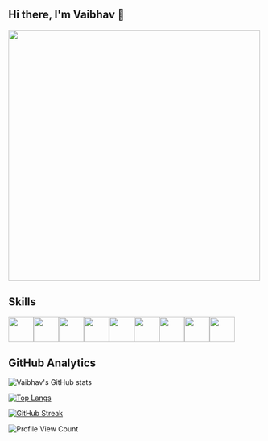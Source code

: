 ## Hi there, I'm Vaibhav 👋
<img height = 500 src="https://cdn.dribbble.com/users/1162077/screenshots/5403918/media/a85c0dcdcc774c6f340b07518363d6fb.gif"/>

<!--
- 🔭 I’m currently working on ...
- 🌱 I’m currently learning ...
- 👯 I’m looking to collaborate on ...
- 🤔 I’m looking for help with ...
- 💬 Ask me about ...
- 📫 How to reach me: ...
- 😄 Pronouns: He/Him
- ⚡ Fun fact: ...
-->


## Skills 
<img height=50 src="https://cdn.jsdelivr.net/gh/devicons/devicon/icons/python/python-original.svg"/><img height=50 src="https://cdn.jsdelivr.net/gh/devicons/devicon/icons/cplusplus/cplusplus-original.svg"/><img height=50 src="https://cdn.jsdelivr.net/gh/devicons/devicon/icons/c/c-original.svg"/><img height=50 src="https://cdn.jsdelivr.net/gh/devicons/devicon/icons/html5/html5-original.svg" /><img height=50 src="https://cdn.jsdelivr.net/gh/devicons/devicon/icons/css3/css3-original.svg" /><img height=50 src="https://cdn.jsdelivr.net/gh/devicons/devicon/icons/javascript/javascript-original.svg"/><img height=50 src="https://cdn.jsdelivr.net/gh/devicons/devicon/icons/django/django-plain.svg" /><img height=50 src="https://cdn.jsdelivr.net/gh/devicons/devicon/icons/mysql/mysql-original-wordmark.svg" /><img height=50 src="https://cdn.jsdelivr.net/gh/devicons/devicon/icons/git/git-plain.svg"/>


## GitHub Analytics
![Vaibhav's GitHub stats](https://github-readme-stats.vercel.app/api?username=VaibhavArora314&count_private=true&show_icons=true&theme=radical)

[![Top Langs](https://github-readme-stats.vercel.app/api/top-langs/?username=VaibhavArora314&layout=compact&theme=radical)](https://github.com/VaibhavArora314/github-readme-stats)
<!--
| <a href="https://github.com/VaibhavArora314/github-readme-stats"><img align="center" src="https://github-readme-stats.vercel.app/api?username=VaibhavArora314&show_icons=true&theme=buefy&hide_border=true&count_private=true" alt="vaibhav's github stats" /></a> | <a href="https://github.com/VaibhavArora314/github-readme-stats"><img align="center" src="https://github-readme-stats.vercel.app/api/top-langs/?username=VaibhavArora314&layout=compact&theme=buefy&hide_border=true&count_private=true" /></a> |
| ------------- | ------------- |
 -->

[![GitHub Streak](https://github-readme-streak-stats.herokuapp.com?user=VaibhavArora314&theme=radical)](https://git.io/streak-stats)


![Profile View Count](https://komarev.com/ghpvc/?username=VaibhavArora314)
